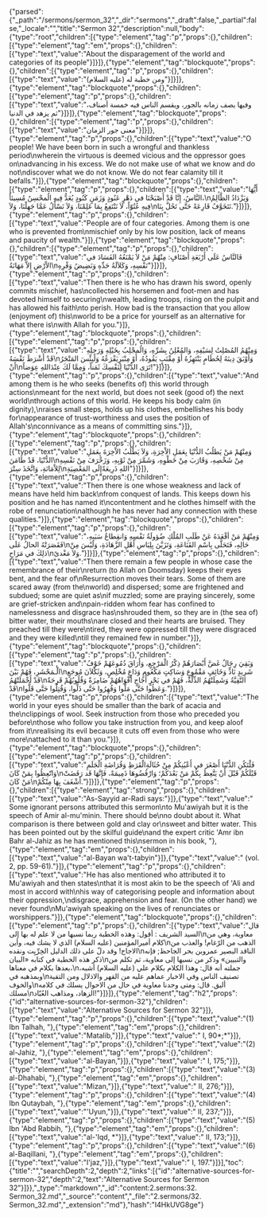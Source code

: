 {"parsed":{"_path":"/sermons/sermon_32","_dir":"sermons","_draft":false,"_partial":false,"_locale":"","title":"Sermon 32","description":null,"body":{"type":"root","children":[{"type":"element","tag":"p","props":{},"children":[{"type":"element","tag":"em","props":{},"children":[{"type":"text","value":"About the disparagement of the world and categories of its people"}]}]},{"type":"element","tag":"blockquote","props":{},"children":[{"type":"element","tag":"p","props":{},"children":[{"type":"text","value":"ومن خطبة له (عليه السلام)"}]}]},{"type":"element","tag":"blockquote","props":{},"children":[{"type":"element","tag":"p","props":{},"children":[{"type":"text","value":"وفيها يصف زمانه بالجور، ويقسم الناس فيه خمسة أصناف، ثم يزهد في الدنيا"}]}]},{"type":"element","tag":"blockquote","props":{},"children":[{"type":"element","tag":"p","props":{},"children":[{"type":"text","value":"معنى جور الزمان"}]}]},{"type":"element","tag":"p","props":{},"children":[{"type":"text","value":"O people! We have been born in such a wrongful and thankless period\nwherein the virtuous is deemed vicious and the oppressor goes on\nadvancing in his excess. We do not make use of what we know and do not\ndiscover what we do not know. We do not fear calamity till it befalls."}]},{"type":"element","tag":"blockquote","props":{},"children":[{"type":"element","tag":"p","props":{},"children":[{"type":"text","value":"أَيُّهَا النَّاسُ، إِنَّا قَدْ أَصْبَحْنَا في دَهْرٍ عَنُودٍ وَزَمَنٍ كَنُودٍ يُعَدُّ فِيهِ الُمحْسِنُ مُسِيئاً،\nوَيَزْدَادُ الظَّالِمُ فِيهِ عُتُوّاً، لاَ نَنْتَفِعُ بِمَا عَلِمْنَا، وَلاَ نَسْأَلُ عَمَّا جَهِلْنَا، وَلاَ\nنَتَخَوَّفُ قَارِعَةً حَتَّى تَحُلَّ بِنَا."}]}]},{"type":"element","tag":"p","props":{},"children":[{"type":"text","value":"People are of four categories. Among them is one who is prevented from\nmischief only by his low position, lack of means and paucity of wealth."}]},{"type":"element","tag":"blockquote","props":{},"children":[{"type":"element","tag":"p","props":{},"children":[{"type":"text","value":"فَالنَّاسُ عَلَى أَرْبَعَةِ أَصْنَافٍ: مِنْهُمْ مَنْ لاَ يَمْنَعُهُ الفَسَادَ في الاْرْضِ إِلاَّ مَهَانَةُ\nنَفْسِهِ، وَكَلاَلَةُ حَدِّهِ وَنَضِيضُ وَفْرِهِ"}]}]},{"type":"element","tag":"p","props":{},"children":[{"type":"text","value":"Then there is he who has drawn his sword, openly commits mischief, has\ncollected his horsemen and foot-men and has devoted himself to securing\nwealth, leading troops, rising on the pulpit and has allowed his faith\nto perish. How bad is the transaction that you allow (enjoyment of) this\nworld to be a price for yourself as an alternative for what there is\nwith Allah for you."}]},{"type":"element","tag":"blockquote","props":{},"children":[{"type":"element","tag":"p","props":{},"children":[{"type":"text","value":"وَمِنْهُمُ المُصْلِتُ لِسَيْفِهِ، وَالمُعْلِنُ بِشَرِّهِ، وَالُمجْلِبُ بِخَيْلِهِ وَرَجِلِهِ قَدْ أَشْرَطَ نَفْسَهُ\nوَأَوْبَقَ دِينَهُ لِحُطَامٍ يَنْتَهِزُهُ أَوْ مِقْنَبٍ يَقُودُهُ، أَوْ مِنْبَرٍيَفْرَعُهُ وَلَبِئْسَ المَتْجَرُ أَنْ\nتَرَى الدُّنْيَا لِنَفْسِكَ ثَمَناً، وَمِمَّا لَكَ عِنْدَاللهِ عِوَضاً!"}]}]},{"type":"element","tag":"p","props":{},"children":[{"type":"text","value":"And among them is he who seeks (benefits of) this world through actions\nmeant for the next world, but does not seek (good of) the next world\nthrough actions of this world. He keeps his body calm (in dignity),\nraises small steps, holds up his clothes, embellishes his body for\nappearance of trust-worthiness and uses the position of Allah's\nconnivance as a means of committing sins."}]},{"type":"element","tag":"blockquote","props":{},"children":[{"type":"element","tag":"p","props":{},"children":[{"type":"text","value":"وَمِنْهُمْ مَنْ يَطلُبُ الدُّنْيَا بِعَمَلِ الاْخِرَةِ، وَلاَ يَطْلُبُ الاْخِرَةَ بِعَمَلِ الدُّنْيَا، قَدْ طَامَنَ\nمِنْ شَخْصِهِ، وَقَارَبَ مِنْ خَطْوِهِ، وَشَمَّرَ مِنْ ثَوْبِهِ، وَزَخْرَفَ مِنْ نَفْسِهِ لِلاْمَانَةِ، وَاتَّخَذَ سِتْرَ\nاللهِ ذَرِيعَةًإِلَى المَعْصِيَةِ"}]}]},{"type":"element","tag":"p","props":{},"children":[{"type":"text","value":"Then there is one whose weakness and lack of means have held him back\nfrom conquest of lands. This keeps down his position and he has named it\ncontentment and he clothes himself with the robe of renunciation\nalthough he has never had any connection with these qualities."}]},{"type":"element","tag":"blockquote","props":{},"children":[{"type":"element","tag":"p","props":{},"children":[{"type":"text","value":"وَمِنْهُمْ مَنْ أقْعَدَهُ عَنْ طَلَبِ المُلْكِ ضُؤولَةُ نَفْسِهِ وَانقِطاعُ سَبَبِهِ، فَقَصَرَتْهُ الحالُ عَلَى\nحَالِهِ، فَتَحَلَّى بِاسْمِ القَنَاعَةِ، وَتَزَيَّنَ بِلِبَاسِ أَهْلِ الزَّهَادَةِ، وَلَيْسَ مِنْ ذلِكَ في مَرَاحٍ\nوَلاَ مَغْدىً."}]}]},{"type":"element","tag":"p","props":{},"children":[{"type":"text","value":"Then there remain a few people in whose case the remembrance of their\nreturn (to Allah on Doomsday) keeps their eyes bent, and the fear of\nResurrection moves their tears. Some of them are scared away (from the\nworld) and dispersed; some are frightened and subdued; some are quiet as\nif muzzled; some are praying sincerely, some are grief-stricken and\npain-ridden whom fear has confined to namelessness and disgrace has\nshrouded them, so they are in (the sea of) bitter water, their mouths\nare closed and their hearts are bruised. They preached till they were\ntired, they were oppressed till they were disgraced and they were killed\ntill they remained few in number."}]},{"type":"element","tag":"blockquote","props":{},"children":[{"type":"element","tag":"p","props":{},"children":[{"type":"text","value":"وَبَقِيَ رِجَالٌ غَضَّ أَبْصَارَهُمْ ذِكْرُ الْمَرْجِعِ، وَأَرَاقَ دُمُوعَهُمْ خَوْفُ الْـمَحْشَرِ، فَهُمْ بَيْنَ\nشَرِيدٍ نَادٍّ وَخَائِفٍ مَقْمُوعٍ وَسَاكِتٍ مَكْعُومٍ وَدَاعٍ مُخْلِصٍ، وَثَكْلاَنَ مُوجَعٍ قَدْ أَخْمَلَتْهُمُ\nالتَّقِيَّةُ وَشَمِلَتْهُمُ الذِّلَّةُ، فَهُمْ في بَحْرٍ أُجَاجٍ أَفْوَاهُهُمْ ضَامِزَةٌ وَقُلُوبُهُمْ قَرِحَةٌ قَدْ\nوَعَظُوا حَتَّى مَلُّوا وَقُهِرُوا حَتَّى ذَلُّوا، وَقُتِلُوا حَتَّى قَلُّوا."}]}]},{"type":"element","tag":"p","props":{},"children":[{"type":"text","value":"The world in your eyes should be smaller than the bark of acacia and the\nclippings of wool. Seek instruction from those who preceded you before\nthose who follow you take instruction from you, and keep aloof from it\nrealising its evil because it cuts off even from those who were more\nattached to it than you."}]},{"type":"element","tag":"blockquote","props":{},"children":[{"type":"element","tag":"p","props":{},"children":[{"type":"text","value":"فَلْتَكُنِ الدُّنْيَا أَصْغَرَ في أَعْيُنِكُمْ مِنْ حُثَالَةِالْقَرَظِ وَقُرَاضَةِ الْجَلَمِ وَاتّعِظُوا بِمَنْ كَانَ\nقَبْلَكُمْ قَبْلَ أَنْ يَتَّعِظَ بِكُمْ مَنْ بَعْدَكُمْ؛ وَارْفُضُوهَا ذَمِيمَةً، فَإِنَّهَا قَد رَفَضَتْ مَنْ كَانَ\nأَشْغَفَ بِهَا مِنْكُمْ."}]}]},{"type":"element","tag":"p","props":{},"children":[{"type":"element","tag":"strong","props":{},"children":[{"type":"text","value":"As-Sayyid ar-Radi says:"}]},{"type":"text","value":" Some ignorant persons attributed this sermon\nto Mu'awiyah but it is the speech of Amir al-mu'minin. There should be\nno doubt about it. What comparison is there between gold and clay or\nsweet and bitter water. This has been pointed out by the skilful guide\nand the expert critic 'Amr ibn Bahr al-Jahiz as he has mentioned this\nsermon in his book, "},{"type":"element","tag":"em","props":{},"children":[{"type":"text","value":"al-Bayan wa't-tabyin"}]},{"type":"text","value":" (vol. 2, pp. 59-61)."}]},{"type":"element","tag":"p","props":{},"children":[{"type":"text","value":"He has also mentioned who attributed it to Mu'awiyah and then states\nthat it is most akin to be the speech of 'Ali and most in accord with\nhis way of categorising people and information about their oppression,\ndisgrace, apprehension and fear. (On the other hand) we never found\nMu'awiyah speaking on the lives of renunciates or worshippers."}]},{"type":"element","tag":"blockquote","props":{},"children":[{"type":"element","tag":"p","props":{},"children":[{"type":"text","value":"قال السيد الشريف : أقول: وهذه الخطبة ربما نسبها من لا علم له بها إلى\nمعاوية، وهي من كلام أميرالمؤمنين (عليه السلام) الذي لا يشك فيه، وأين\nالذهب من الرّغام! والعذب من الاجاج! وقد دلّ على ذلك الدليل الخِرِّيِت ونقده\nالناقد البصير عمروبن بحر الجاحظ; فإنه ذكر هذه الخطبة في كتابه «البيان\nوالتبيين» وذكر من نسبها إلى معاوية، ثم تكلم من بعدها بكلام في معناها،\nجملته أنه قال: وهذا الكلام بكلام علي (عليه السلام) أشبه، وبمذهبه في\nتصنيف الناس وفي الاخبار عماهم عليه من القهر والاذلال ومن التقية والخوف\nأليق. قال: ومتى وجدنا معاوية في حال من الاحوال يسلك في كلامه مسلك\nالزهاد، ومذاهب العُبّاد!"}]}]},{"type":"element","tag":"h2","props":{"id":"alternative-sources-for-sermon-32"},"children":[{"type":"text","value":"Alternative Sources for Sermon 32"}]},{"type":"element","tag":"p","props":{},"children":[{"type":"text","value":"(1) Ibn Talhah, "},{"type":"element","tag":"em","props":{},"children":[{"type":"text","value":"Matalib,"}]},{"type":"text","value":" I, 90*;*"}]},{"type":"element","tag":"p","props":{},"children":[{"type":"text","value":"(2) al-Jahiz, "},{"type":"element","tag":"em","props":{},"children":[{"type":"text","value":"al-Bayan,"}]},{"type":"text","value":" I, 175;"}]},{"type":"element","tag":"p","props":{},"children":[{"type":"text","value":"(3) al-Dhahabi, "},{"type":"element","tag":"em","props":{},"children":[{"type":"text","value":"Mizan,"}]},{"type":"text","value":" II, 276;"}]},{"type":"element","tag":"p","props":{},"children":[{"type":"text","value":"(4) Ibn Qutaybah, "},{"type":"element","tag":"em","props":{},"children":[{"type":"text","value":"'Uyun,"}]},{"type":"text","value":" II, 237;"}]},{"type":"element","tag":"p","props":{},"children":[{"type":"text","value":"(5) Ibn 'Abd Rabbih, "},{"type":"element","tag":"em","props":{},"children":[{"type":"text","value":"al-'Iqd, *"}]},{"type":"text","value":" II, 173;"}]},{"type":"element","tag":"p","props":{},"children":[{"type":"text","value":"(6) al-Baqillani, "},{"type":"element","tag":"em","props":{},"children":[{"type":"text","value":"I'jaz,"}]},{"type":"text","value":" I, 197."}]}],"toc":{"title":"","searchDepth":2,"depth":2,"links":[{"id":"alternative-sources-for-sermon-32","depth":2,"text":"Alternative Sources for Sermon 32"}]}},"_type":"markdown","_id":"content:2.sermons:32. Sermon_32.md","_source":"content","_file":"2.sermons/32. Sermon_32.md","_extension":"md"},"hash":"I4HkUVG8ge"}